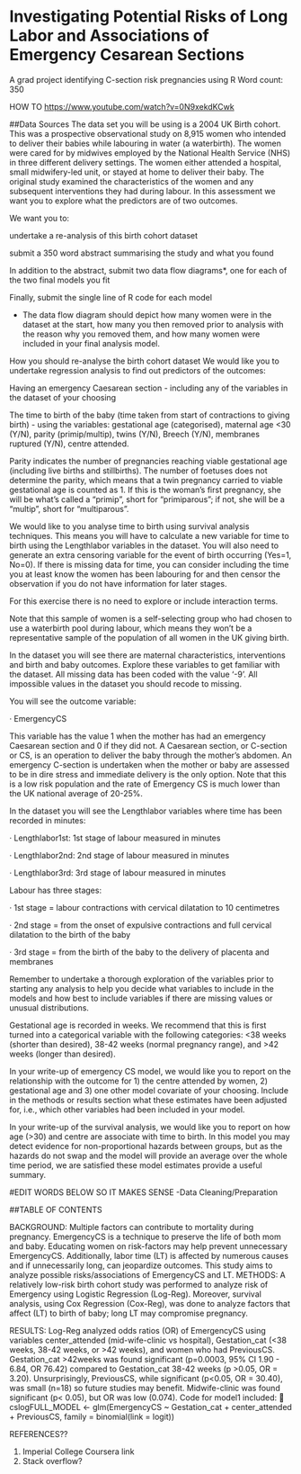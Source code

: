 # Investigating Potential Risks of Long Labor and Associations of Emergency Cesarean Sections
A grad project identifying C-section risk pregnancies using R
Word count: 350

HOW TO https://www.youtube.com/watch?v=0N9xekdKCwk

##Data Sources
The data set you will be using is a 2004 UK Birth cohort. This was a prospective observational study on 8,915 women who intended to deliver their babies while labouring in water (a waterbirth). The women were cared for by midwives employed by the National Health Service (NHS) in three different delivery settings. The women either attended a hospital, small midwifery-led unit, or stayed at home to deliver their baby. The original study examined the characteristics of the women and any subsequent interventions they had during labour.  In this assessment we want you to explore what the predictors are of two outcomes. 

We want you to:

undertake a re-analysis of this birth cohort dataset

submit a 350 word abstract summarising the study and what you found

In addition to the abstract, submit two data flow diagrams*, one for each of the two final models you fit

Finally, submit the single line of R code for each model

* The data flow diagram should depict how many women were in the dataset at the start, how many you then removed prior to analysis with the reason why you removed them, and how many women were included in your final analysis model. 

How you should re-analyse the birth cohort dataset
We would like you to undertake regression analysis to find out predictors of the outcomes:

Having an emergency Caesarean section - including any of the variables in the dataset of  your choosing

The time to birth of the baby (time taken from start of contractions to giving birth) - using the variables: gestational age (categorised), maternal age <30 (Y/N), parity (primip/multip), twins (Y/N), Breech (Y/N), membranes ruptured (Y/N), centre attended. 

Parity indicates the number of pregnancies reaching viable gestational age (including live births and stillbirths). The number of foetuses does not determine the parity, which means that a twin pregnancy carried to viable gestational age is counted as 1. If this is the woman’s first pregnancy, she will be what’s called a “primip”, short for “primiparous”; if not, she will be a “multip”, short for “multiparous”.

We would like to you analyse time to birth using survival analysis techniques. This means you will have to calculate a new variable for time to birth using the Lengthlabor variables in the dataset. You will also need to generate an extra censoring variable for the event of birth occurring (Yes=1, No=0). If there is missing data for time, you can consider including the time you at least know the women has been labouring for and then censor the observation if you do not have information for later stages. 

For this exercise there is no need to explore or include interaction terms. 

Note that this sample of women is a self-selecting group who had chosen to use a waterbirth pool during labour, which means they won’t be a representative sample of the population of all women in the UK giving birth.

In the dataset you will see there are maternal characteristics, interventions and birth and baby outcomes. Explore these variables to get familiar with the dataset. All missing data has been coded with the value ‘-9’. All impossible values in the dataset you should recode to missing.

You will see the outcome variable:

·       EmergencyCS

This variable has the value 1 when the mother has had an emergency Caesarean section and 0 if they did not. A Caesarean section, or C-section or CS, is an operation to deliver the baby through the mother’s abdomen. An emergency C-section is undertaken when the mother or baby are assessed to be in dire stress and immediate delivery is the only option.  Note that this is a low risk population and the rate of Emergency CS is much lower than the UK national average of 20-25%.

In the dataset you will see the Lengthlabor variables where time has been recorded in minutes:

·       Lengthlabor1st: 1st stage of labour measured in minutes

·       Lengthlabor2nd: 2nd stage of labour measured in minutes

·       Lengthlabor3rd: 3rd stage of labour measured in minutes

Labour has three stages:

·       1st stage = labour contractions with cervical dilatation to 10 centimetres

·       2nd stage = from the onset of expulsive contractions and full cervical dilatation to the birth of the baby

·       3rd stage = from the birth of the baby to the delivery of placenta and membranes

Remember to undertake a thorough exploration of the variables prior to starting any analysis to help you decide what variables to include in the models and how best to include variables if there are missing values or unusual distributions.

Gestational age is recorded in weeks. We recommend that this is first turned into a categorical variable with the following categories: <38 weeks (shorter than desired), 38-42 weeks (normal pregnancy range), and >42 weeks (longer than desired).

In your write-up of emergency CS model, we would like you to report on the relationship with the outcome for 1) the centre attended by women, 2) gestational age and 3) one other model covariate of your choosing. Include in the methods or results section what these estimates have been adjusted for, i.e., which other variables had been included in your model. 

In your write-up of the survival analysis, we would like you to report on how age (>30) and centre are associate with time to birth.  In this model you may detect evidence for non-proportional hazards between groups, but as the hazards do not swap and the model will provide an average over the whole time period, we are satisfied these model estimates provide a useful summary.  

#EDIT WORDS BELOW SO IT MAKES SENSE
-Data Cleaning/Preparation

##TABLE OF CONTENTS

BACKGROUND:
Multiple factors can contribute to mortality during pregnancy. EmergencyCS is a 
technique to preserve the life of both mom and baby. Educating women on risk-factors may 
help prevent unnecessary EmergencyCS. Additionally, labor time (LT) is affected by 
numerous causes and if unnecessarily long, can jeopardize outcomes. This study aims to 
analyze possible risks/associations of EmergencyCS and LT.
METHODS:
A relatively low-risk birth cohort study was performed to analyze risk of Emergency
using Logistic Regression (Log-Reg). Moreover, survival analysis, using Cox Regression 
(Cox-Reg), was done to analyze factors that affect (LT) to birth of baby; long LT may 
compromise pregnancy. 

RESULTS:
Log-Reg analyzed odds ratios (OR) of EmergencyCS using variables center_attended
(mid-wife-clinic vs hospital), Gestation_cat (<38 weeks, 38-42 weeks, or >42 weeks), and 
women who had PreviousCS. Gestation_cat >42weeks was found significant (p=0.0003, 
95% CI 1.90 - 6.84, OR 76.42) compared to Gestation_cat 38-42 weeks (p >0.05, OR = 
3.20). Unsurprisingly, PreviousCS, while significant (p<0.05, OR = 30.40), was small (n=18)
so future studies may benefit. Midwife-clinic was found significant (p< 0.05), but OR was low 
(0.074). Code for model1 included:
 cslogFULL_MODEL <- glm(EmergencyCS ~ Gestation_cat + center_attended + 
PreviousCS, family = binomial(link = logit))

REFERENCES??
1. Imperial College Coursera link
2. Stack overflow?


